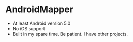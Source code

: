 # AndroidMapper
 
* At least Android version 5.0
* No iOS support
* Built in my spare time. Be patient. I have other projects.
